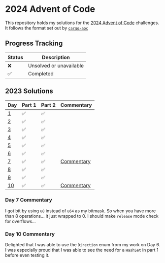 # 2024 Advent of Code

This repository holds my solutions for the [2024 Advent of Code](https://adventofcode.com/2024)
challenges. It follows the format set out by [`cargo-aoc`](https://github.com/gobanos/cargo-aoc)

## Progress Tracking

| Status |        Description        |
|--------|---------------------------|
|   ❌   | Unsolved or unavailable   |
|   ✅   | Completed                 |

## 2023 Solutions

|        Day         | Part 1 | Part 2 |            Commentary            |
|--------------------|--------|--------|----------------------------------|
| [1](src/day1.rs)   |   ✅   |   ✅   |                                  |
| [2](src/day2.rs)   |   ✅   |   ✅   |                                  |
| [3](src/day3.rs)   |   ✅   |   ✅   |                                  |
| [4](src/day4.rs)   |   ✅   |   ✅   |                                  |
| [5](src/day5.rs)   |   ✅   |   ✅   |                                  |
| [6](src/day6.rs)   |   ✅   |   ✅   |                                  |
| [7](src/day7.rs)   |   ✅   |   ✅   | [Commentary](#day-7-commentary)  |
| [8](src/day8.rs)   |   ✅   |   ✅   |                                  |
| [9](src/day9.rs)   |   ✅   |   ✅   |                                  |
| [10](src/day10.rs) |   ✅   |   ✅   | [Commentary](#day-10-commentary) |

### Day 7 Commentary

I got bit by using `u8` instead of `u64` as my bitmask. So when you have more
than 8 operations... it just wrapped to 0. I should make `release` mode check
for overflows...

### Day 10 Commentary

Delighted that I was able to use the `Direction` enum from my work on Day 6. I
was especially proud that I was able to see the need for a `HashSet` in part 1
before even testing it.
